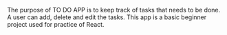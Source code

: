 
The purpose of TO DO APP is to keep track of tasks that needs to be done. A user can add, delete and edit the tasks.
This app is a basic beginner project used for practice of React.
